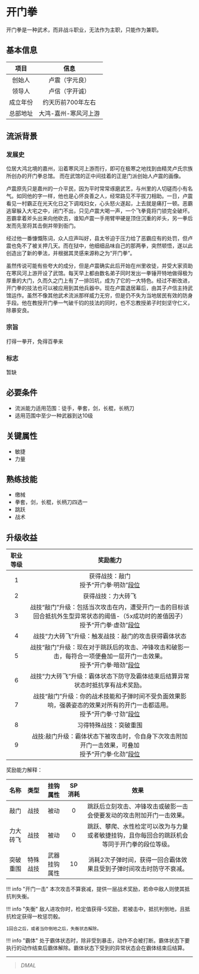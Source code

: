 # 开门拳

开门拳是一种武术，而非战斗职业，无法作为主职，只能作为兼职。

## 基本信息

项目|信息
:--:|:--:
创始人|卢震（字元良）
领导人|卢信（字开诚）
成立年份|约天历前700年左右
总部地址|大鸿-嘉州-寒风河上游

## 流派背景

### 发展史

位居大鸿北境的嘉州，沿着寒风河上游而行，即可在极寒之地找到由精灵卢氏宗族所创办的开门拳总馆。 而在武馆的正中间挂着的正是门派创始人卢震的画像。

卢震原先只是嘉州的一介平民，因为平时常常琢磨武艺，与州里的人切磋而小有名气。如同他的字一样，他也是心怀良善之人，经常路见不平拔刀相助。一日，卢震看见一村霸正在光天化日之下调戏妇女，心头怒火遂起，上去就是痛打一顿。恶霸逃窜躲入大宅之中，闭门不出，只见卢震大喝一声，一个飞拳竟将门锁完全破坏。恶霸拿着斧头出来向他砍去，谁知卢震一手用臂甲硬是顶住沉重的斧头，另一拳后发而先至将其击倒并带到衙门。

经过他一番慷慨陈词，众人应声叫好，县太爷迫于压力给了恶霸应有的处罚，但卢震也免不了被关押几天。而在狱中，他细细品味自己的那两拳，突然顿悟，遂以此创造出了新的拳法，并根据其灵感来源称之为“开门拳”。

虽然传说可能有些夸大的成分，但是卢震确实此后开始在州里收徒，并受大家资助在寒风河上游开设了武馆。每天早上都由数名弟子同时发出一拳锤开特地做得极为厚重的大门，久而久之门上有了一排凹坑，成为了它的一大特色。经过不断改进，开门拳的技法也可以被应用到其他兵器中。现在卢震退居幕后，由其子卢信主持武馆运作。虽然不像其他武术流派那样威力无穷，但是仍不失为当地居民有效的防身手段。他在教授开门拳一气破千钧的技法的同时，也不忘教授弟子时刻坚守仁义，除暴安良。

### 宗旨

打得一拳开，免得百拳来

### 标志

暂缺

## 必要条件

* 流派能力适用范围：徒手，拳套，剑，长棍，长柄刀
* 适用范围中至少一种武器到达10级

## 关键属性

* 敏捷
* 力量

## 熟练技能

* 缴械
* 拳套，剑，长棍，长柄刀四选一
* 跳跃
* 战术

## 升级收益

职业等级|奖励能力
:--:|:--:
1|获得战技：敲门<br>授予“开门拳·明劲”<a href="../../MartialLevel" target="_blank">段位</a>
2|获得战技：力大砖飞
3|战技“敲门”升级：包括当次攻击在内，遭受开门一击的目标该回合抵抗外生型异常状态的阈值-（5x成功时的差值因子）<br>授予“开门拳·虚劲”<a href="../../MartialLevel" target="_blank">段位</a>
4|战技“力大砖飞”升级：触发战技：敲门的攻击获得霸体状态
5|战技“敲门”升级：现在对于跳跃后的攻击、冲锋攻击和破影一击，每符合一项便叠加一层开门一击效果。<br>授予“开门拳·暗劲”<a href="../../MartialLevel" target="_blank">段位</a>
6|战技“力大砖飞”升级：霸体状态下防守及霸体结束后结算异常状态时抵抗享有战术奖励。
7|战技“敲门”升级：你的战术技能和子弹时间不受负面效果影响，强袭姿态的效果对所有的开门一击都适用。<br>授予“开门拳·寸劲”<a href="../../MartialLevel" target="_blank">段位</a>
8|习得特殊战技：突破重围
9|战技:敲门升级：霸体状态下被攻击时，令自身下次攻击附加开门一击效果，可叠加<br>授予“开门拳·化劲”<a href="../../MartialLevel" target="_blank">段位</a>

奖励能力解释：

名称|类型|挂钩属性|SP消耗|效果
:--:|:--:|:--:|:--:|:--:
敲门|战技|被动|0|跳跃后立刻攻击、冲锋攻击或破影一击会使要发动的攻击附加开门一击效果。
力大砖飞|战技|被动|0|跳跃、攀爬、水性检定可以改为与力量或者敏捷挂钩，且你每回合的跳跃机会等同于开门拳的段位等级。
突破重围|特殊战技|武器挂钩属性|10|消耗2次子弹时间，获得一回合霸体效果且受到子弹时间攻击时防守不衰减。

!!! info "开门一击"
    本次攻击不算衰减，提供一层战术奖励，若命中敌人则使其抵抗判失衡。

!!! info "失衡"
    敌人进攻你时，检定值获得-5奖励，若被击中，抵抗判倒地，且抵抗检定获得一枚惩罚骰。

    1回合之后，或者当你倒地之后，失衡状态解除。

!!! info "霸体"
    处于霸体状态时，除非受到暴击，动作不会被打断。霸体状态下要执行的动作结束后霸体解除。霸体状态下受到的异常状态会在霸体结束后结算。

---

> *DMAL*